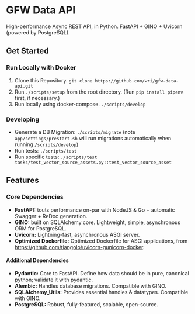 # GFW Data API
High-performance Async REST API, in Python. FastAPI + GINO + Uvicorn (powered by PostgreSQL).

## Get Started
### Run Locally with Docker

1. Clone this Repository. `git clone https://github.com/wri/gfw-data-api.git`
2. Run `./scripts/setup` from the root directory. (Run `pip install pipenv` first, if necessary.)
3. Run locally using docker-compose. `./scripts/develop`

### Developing
* Generate a DB Migration: `./scripts/migrate` (note `app/settings/prestart.sh` will run migrations automatically when running `/scripts/develop`)
* Run tests: `./scripts/test`
* Run specific tests: `./scripts/test tasks/test_vector_source_assets.py::test_vector_source_asset`

## Features
### Core Dependencies
* **FastAPI:** touts performance on-par with NodeJS & Go + automatic Swagger + ReDoc generation.
* **GINO:** built on SQLAlchemy core. Lightweight, simple, asynchronous ORM for PostgreSQL.
* **Uvicorn:** Lightning-fast, asynchronous ASGI server.
* **Optimized Dockerfile:** Optimized Dockerfile for ASGI applications, from https://github.com/tiangolo/uvicorn-gunicorn-docker.

#### Additional Dependencies
* **Pydantic:** Core to FastAPI. Define how data should be in pure, canonical python; validate it with pydantic.
* **Alembic:** Handles database migrations. Compatible with GINO.
* **SQLAlchemy_Utils:** Provides essential handles & datatypes. Compatible with GINO.
* **PostgreSQL:** Robust, fully-featured, scalable, open-source.
